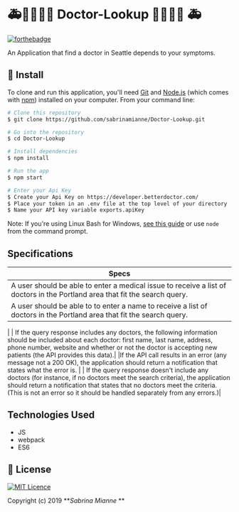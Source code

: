 #  🚑👨‍⚕️👩‍⚕️  Doctor-Lookup  👨‍⚕️👩‍⚕️ 🚑



[![forthebadge](http://forthebadge.com/images/badges/made-with-javascript.svg)](http://forthebadge.com)


An Application that find a doctor in Seattle depends to your symptoms.

## 💾 Install

To clone and run this application, you'll need [Git](https://git-scm.com) and [Node.js](https://nodejs.org/en/download/) (which comes with [npm](http://npmjs.com)) installed on your computer. From your command line:

```bash
# Clone this repository
$ git clone https://github.com/sabrinamianne/Doctor-Lookup.git

# Go into the repository
$ cd Doctor-Lookup

# Install dependencies
$ npm install

# Run the app
$ npm start

# Enter your Api Key
$ Create your Api Key on https://developer.betterdoctor.com/
$ Place your token in an .env file at the top level of your directory
$ Name your API key variable exports.apiKey
```

Note: If you're using Linux Bash for Windows, [see this guide](https://www.howtogeek.com/261575/how-to-run-graphical-linux-desktop-applications-from-windows-10s-bash-shell/) or use `node` from the command prompt.
## Specifications


| Specs  |
| ------------- |
| A user should be able to enter a medical issue to receive a list of doctors in the Portland area that fit the search query. |
| A user should be able to to enter a name to receive a list of doctors in the Portland area that fit the search query.
|
| If the query response includes any doctors, the following information should be included about each doctor: first name, last name, address, phone number, website and whether or not the doctor is accepting new patients (the API provides this data).|
|If the API call results in an error (any message not a 200 OK), the application should return a notification that states what the error is. |
| If the query response doesn't include any doctors (for instance, if no doctors meet the search criteria), the application should return a notification that states that no doctors meet the criteria. (This is not an error so it should be handled separately from any errors.)|

## Technologies Used

* JS
* webpack
* ES6


## 📜 License


[![MIT Licence](https://badges.frapsoft.com/os/mit/mit.svg?v=103)](https://opensource.org/licenses/mit-license.php)

Copyright (c) 2019 **_Sabrina Mianne_ **
